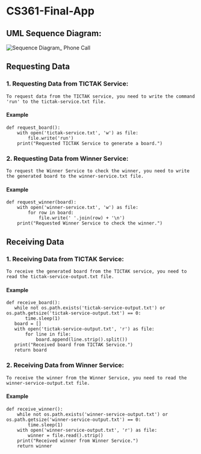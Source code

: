 # CS361-Final-App

## UML Sequence Diagram: 
![Sequence Diagram_ Phone Call](https://github.com/muhammad-rawjee/CS361-Final-App/assets/62274811/00d1b44d-b786-4533-82db-e22b4b714e09)
## Requesting Data
### 1. Requesting Data from TICTAK Service:

```To request data from the TICTAK service, you need to write the command 'run' to the tictak-service.txt file.```
#### Example

```
def request_board():
    with open('tictak-service.txt', 'w') as file:
        file.write('run')
    print("Requested TICTAK Service to generate a board.")
```
### 2. Requesting Data from Winner Service:
```To request the Winner Service to check the winner, you need to write the generated board to the winner-service.txt file.```
#### Example
```
def request_winner(board):
    with open('winner-service.txt', 'w') as file:
        for row in board:
            file.write(' '.join(row) + '\n')
    print("Requested Winner Service to check the winner.")
```
 ## Receiving Data
 ### 1. Receiving Data from TICTAK Service:
 ```To receive the generated board from the TICTAK service, you need to read the tictak-service-output.txt file.```
 #### Example
 ```
 def receive_board():
    while not os.path.exists('tictak-service-output.txt') or os.path.getsize('tictak-service-output.txt') == 0:
        time.sleep(1)
    board = []
    with open('tictak-service-output.txt', 'r') as file:
        for line in file:
            board.append(line.strip().split())
    print("Received board from TICTAK Service.")
    return board
```
### 2. Receiving Data from Winner Service:
```To receive the winner from the Winner Service, you need to read the winner-service-output.txt file.```
#### Example
```
def receive_winner():
    while not os.path.exists('winner-service-output.txt') or os.path.getsize('winner-service-output.txt') == 0:
        time.sleep(1)
    with open('winner-service-output.txt', 'r') as file:
        winner = file.read().strip()
    print("Received winner from Winner Service.")
    return winner
```

